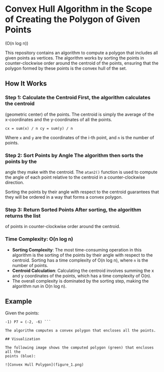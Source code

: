 # Convex Hull Algorithm in the Scope of Creating the Polygon of Given Points
(O(n log n))

This repository contains an algorithm to compute a polygon that includes all
given points as vertices. The algorithm works by sorting the points in
counter-clockwise order around the centroid of the points, ensuring that the
polygon formed by these points is the convex hull of the set.

## How It Works

### Step 1: Calculate the Centroid First, the algorithm calculates the centroid
(geometric center) of the points. The centroid is simply the average of the
x-coordinates and the y-coordinates of all the points.

``` cx = sum(x) / n cy = sum(y) / n ```

Where `x` and `y` are the coordinates of the i-th point, and `n` is the number
of points.

### Step 2: Sort Points by Angle The algorithm then sorts the points by the
angle they make with the centroid. The `atan2()` function is used to compute
the angle of each point relative to the centroid in a counter-clockwise
direction.

Sorting the points by their angle with respect to the centroid guarantees that
they will be ordered in a way that forms a convex polygon.

### Step 3: Return Sorted Points After sorting, the algorithm returns the list
of points in counter-clockwise order around the centroid.

### Time Complexity: O(n log n)
- **Sorting Complexity**: The most time-consuming operation in this algorithm
  is the sorting of the points by their angle with respect to the centroid.
  Sorting has a time complexity of O(n log n), where `n` is the number of
  points.
- **Centroid Calculation**: Calculating the centroid involves summing the x and
  y coordinates of the points, which has a time complexity of O(n).
- The overall complexity is dominated by the sorting step, making the algorithm
  run in O(n log n).

## Example

Given the points:

``` P1 = (4, 2) P2 = (7, -1) P3 = (3, -5) P4 = (-3, 6) P5 = (-4, 4) P6 = (-1,
-1) P7 = (-2, -6) ```

The algorithm computes a convex polygon that encloses all the points.

## Visualization

The following image shows the computed polygon (green) that encloses all the
points (blue):

![Convex Hull Polygon](figure_1.png)
